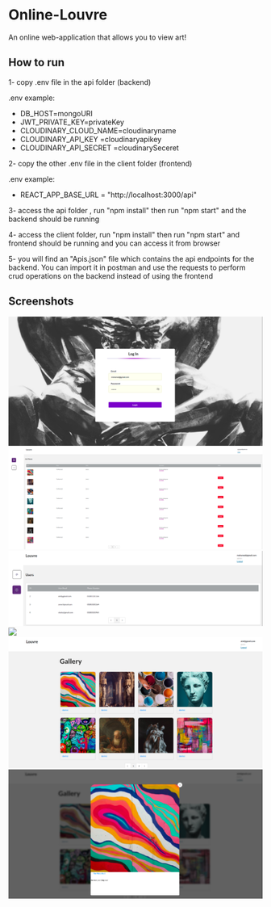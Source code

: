 # Online-Louvre
An online web-application that allows you to view art!

## How to run
1- copy .env file in the api folder (backend)

.env example:

- DB_HOST=mongoURI
- JWT_PRIVATE_KEY=privateKey
- CLOUDINARY_CLOUD_NAME=cloudinaryname
- CLOUDINARY_API_KEY =cloudinaryapikey
- CLOUDINARY_API_SECRET =cloudinarySeceret


2- copy the other .env file in the client folder (frontend)
 
 .env example:
  - REACT_APP_BASE_URL = "http://localhost:3000/api"
  
  
  
3- access the api folder , run "npm install"  then run "npm start" and the backend should be running


4- access the client folder, run "npm install" then run "npm start" and frontend should be running and you can access it from browser



5- you will find an "Apis.json" file which contains the api endpoints for the backend. You can import it in postman and use the requests to perform crud operations on the backend instead of using the frontend


## Screenshots

![](images/pic1.png)
![](images/pic2.png)
![](images/pic3.png)
![](images/pic4.png)
![](images/pic5.png)
![](images/pic6.png)
